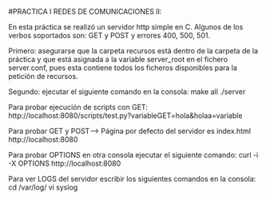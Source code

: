 #PRACTICA I REDES DE COMUNICACIONES II:

En esta práctica se realizó un servidor http simple en C. Algunos de los verbos soportados son: GET y POST y errores 400, 500, 501.

Primero: asegurarse que la carpeta recursos está dentro de la carpeta de la práctica y que está asignada a la variable server_root en el fichero server.conf, pues esta contiene todos los ficheros disponibles para la petición de recursos. 

Segundo: ejecutar el siguiente comando en la consola:
make all
./server

Para probar ejecución de scripts con GET:
http://localhost:8080/scripts/test.py?variableGET=hola&holaa=variable

Para probar GET y POST--> Página por defecto del servidor es index.html
http://localhost:8080

Para probar OPTIONS en otra  consola ejecutar el siguiente comando:
curl -i -X OPTIONS http://localhost:8080

Para ver LOGS del servidor escribir los siguientes comandos en la consola:
cd /var/log/
vi syslog
